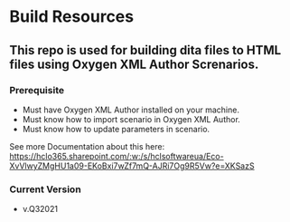 # Build Resources

## This repo is used for building dita files to HTML files using Oxygen XML Author Screnarios.

### Prerequisite

- Must have Oxygen XML Author installed on your machine.
- Must know how to import scenario in Oxygen XML Author.
- Must know how to update parameters in scenario.

See more Documentation about this here: https://hclo365.sharepoint.com/:w:/s/hclsoftwareua/Eco-XvVlwyZMgHU1a09-EKoBxi7wZf7mQ-AJRi7Og9R5Vw?e=XKSazS

### Current Version
- v.Q32021 